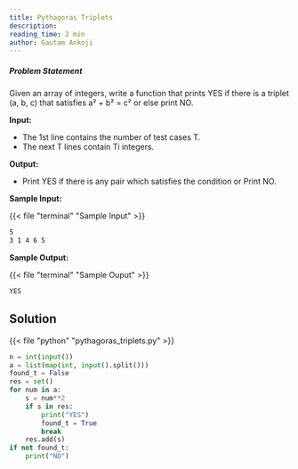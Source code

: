 ```yaml
---
title: Pythagoras Triplets
description: 
reading_time: 2 min
author: Gautam Ankoji
---
```


##### Problem Statement

Given an array of integers, write a function that prints YES if there is a triplet (a, b, c) that satisfies a² + b² = c² or else print NO.

**Input:**

* The 1st line contains the number of test cases T.
* The next T lines contain Ti integers.

**Output:**

* Print YES if there is any pair which satisfies the condition or Print NO.

**Sample Input:**

{{< file "terminal" "Sample Input" >}}

```md
5
3 1 4 6 5
```

**Sample Output:**

{{< file "terminal" "Sample Ouput" >}}

```md
YES
```

## Solution

<!-- **Approach:** -->

{{< file "python" "pythagoras_triplets.py" >}}

```py
n = int(input())
a = list(map(int, input().split()))
found_t = False
res = set()
for num in a:
    s = num**2
    if s in res:
        print("YES")
        found_t = True
        break
    res.add(s)
if not found_t:
    print("NO")
```
